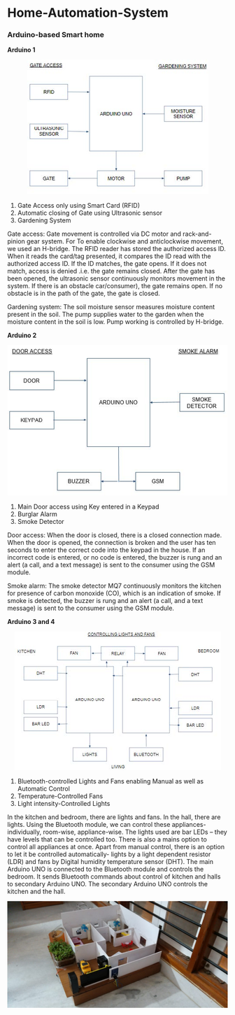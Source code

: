 # Home-Automation-System
### **Arduino-based Smart home**

**Arduino 1**
<p align="center">
  <img src="Block diagrams/Arduino1.jpg">
</p>

1. Gate Access only using Smart Card (RFID)
2. Automatic closing of Gate using Ultrasonic sensor
3. Gardening System

Gate access: Gate movement is controlled via DC motor and rack-and-pinion gear system. For To enable clockwise and anticlockwise movement, we used an H-bridge. The RFID reader has stored the authorized access ID. When it reads the card/tag presented, it compares the ID read with the authorized access ID. If the ID matches, the gate opens. If it does not match, access is denied .i.e. the gate remains closed. After the gate has been opened, the ultrasonic sensor continuously monitors movement in the system. If there is an obstacle car/consumer), the gate remains open. If no obstacle is in the path of the gate, the gate is closed.

Gardening system: The soil moisture sensor measures moisture content present in the soil. The pump supplies water to the garden when the moisture content in the soil is low. Pump working is controlled by H-bridge.

**Arduino 2**
<p align="center">
  <img src="Block diagrams/Arduino2.jpg">
</p>

1. Main Door access using Key entered in a Keypad
2. Burglar Alarm
3. Smoke Detector

Door access: When the door is closed, there is a closed connection made. When the door is opened, the connection is broken and the user has ten seconds to enter the correct code into the keypad in the house. If an incorrect code is entered, or no code is entered, the buzzer is rung and an alert (a call, and a text message) is sent to the consumer using the GSM module.

Smoke alarm: The smoke detector MQ7 continuously monitors the kitchen for presence of carbon monoxide (CO), which is an indication of smoke. If smoke is detected, the buzzer is rung and an alert (a call, and a text message) is sent to the consumer using the GSM module.

**Arduino 3 and 4**
<p align="center">
  <img src="Block diagrams/Arduino3&4.jpg">
</p>

1. Bluetooth-controlled Lights and Fans enabling Manual as well as Automatic Control
2. Temperature-Controlled Fans
3. Light intensity-Controlled Lights

In the kitchen and bedroom, there are lights and fans. In the hall, there are lights. Using the Bluetooth module, we can control these appliances- individually, room-wise, appliance-wise. The lights used are bar LEDs – they have levels that can be controlled too. There is also a mains option to control all appliances at once. Apart from manual control, there is an option to let it be controlled automatically- lights by a light dependent resistor (LDR) and fans by Digital humidity temperature sensor (DHT). The main Arduino UNO is connected to the Bluetooth module and controls the bedroom. It sends Bluetooth commands about control of kitchen and halls to secondary Arduino UNO. The secondary Arduino UNO controls the kitchen and the hall.

<p align="center">
  <img src="Block diagrams/Finallook.jpeg">
</p>
